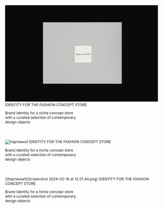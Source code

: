 ![Картинка1](6b8b5e191341535.65ca263de9fa9.png)
IDENTITY FOR THE FASHION CONCEPT STORE
<div style="margin-top: 0px; margin-bottom: 50px; width: 250px; padding: 0px;">
  <p>Brand Identity for a niche concept store with a curated selection of contemporary design objects</p>
</div>

![Картинка1](Slide16.png)
IDENTITY FOR THE FASHION CONCEPT STORE
<div style="margin-top: 0px; margin-bottom: 50px; width: 250px; padding: 0px;">
  <p>Brand Identity for a niche concept store with a curated selection of contemporary design objects</p>
</div>

![Картинка1](Screenshot 2024-02-16 at 12.01.44.png)
IDENTITY FOR THE FASHION CONCEPT STORE
<div style="margin-top: 0px; margin-bottom: 50px; width: 250px; padding: 0px;">
  <p>Brand Identity for a niche concept store with a curated selection of contemporary design objects</p>
</div>


<style>
p {
font-size: 12px;
}
</style>

<head>
<link rel="preconnect" href="https://fonts.googleapis.com">
<link rel="preconnect" href="https://fonts.gstatic.com" crossorigin>
<link href="https://fonts.googleapis.com/css2?family=Inter:wght@440&display=swap" rel="stylesheet">
<head>
